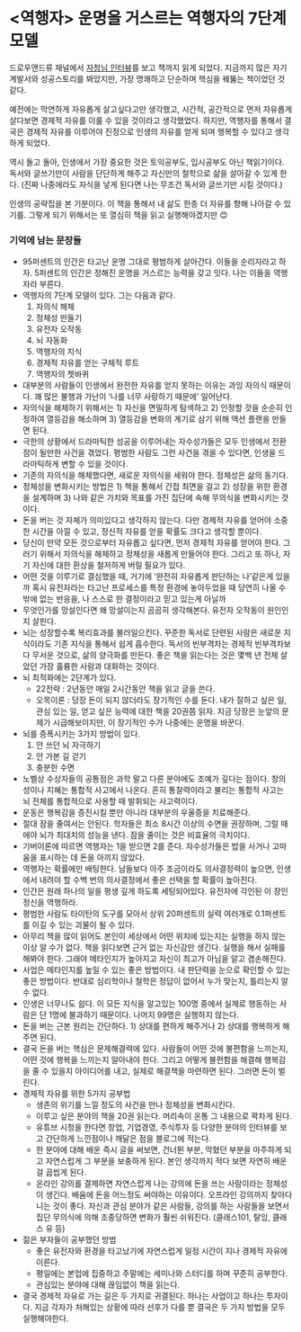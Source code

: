 # <역행자> 운명을 거스르는 역행자의 7단계 모델

드로우앤드류 채널에서 [자청님 인터뷰](https://youtu.be/PzGLIOxMuWc)를 보고 책까지 읽게 되었다. 지금까지 많은 자기계발서와 성공스토리를 봐았지만, 가장 명쾌하고 단순하며 핵심을 꿰뚫는 책이었던 것 같다.

예전에는 막연하게 자유롭게 살고싶다고만 생각했고, 시간적, 공간적으로 먼저 자유롭게 살다보면 경제적 자유를 이룰 수 있을 것이라고 생각했었다. 하지만, 역행자를 통해서 결국은 경제적 자유를 이루어야 진정으로 인생의 자유를 얻게 되며 행복할 수 있다고 생각하게 되었다.

역시 돌고 돌아, 인생에서 가장 중요한 것은 토익공부도, 입시공부도 아닌 책읽기이다. 독서와 글쓰기만이 사람을 단단하게 해주고 자신만의 철학으로 삶을 살아갈 수 있게 한다. (진짜 나중에라도 자식을 낳게 된다면 나는 무조건 독서와 글쓰기만 시킬 것이다.)

인생의 공략집을 본 기분이다. 이 책을 통해서 내 삶도 한층 더 자유를 향해 나아갈 수 있기를. 그렇게 되기 위해서는 또 열심히 책을 읽고 실행해야겠지만 😊

### 기억에 남는 문장들

* 95퍼센트의 인간은 타고난 운명 그대로 평범하게 살아간다. 이들을 순리자라고 하자. 5퍼센트의 인간은 정해진 운명을 거스르는 능력을 갖고 잇다. 나는 이들을 역행자라 부른다.
* 역행자의 7단계 모델이 있다. 그는 다음과 같다.
  1. 자의식 해체
  2. 정체성 만들기
  3. 유전자 오작동
  4. 뇌 자동화
  5. 역행자의 지식
  6. 경제적 자유를 얻는 구체적 루트
  7. 역행자의 쳇바퀴
* 대부분의 사람들이 인생에서 완전한 자유를 얻지 못하는 이유는 과잉 자의식 때문이다. 꽤 많은 불행과 가난이 ‘나를 너무 사랑하기 때문에’ 일어난다.
* 자의식을 해체하기 위해서는 1) 자신을 면밀하게 탐색하고 2) 인정할 것을 순순히 인정하여 열등감을 해소하며 3) 열등감을 변화의 계기로 삼기 위해 액션 플랜을 만들면 된다.
* 극한의 상황에서 드라마틱한 성공을 이루어내는 자수성가들은 모두 인생에서 전환점이 될만한 사건을 겪었다. 평범한 사람도 그런 사건을 겪을 수 있다면, 인생을 드라마틱하게 변할 수 있을 것이다.
* 기존의 자의식을 해체했다면, 새로운 자의식을 세워야 한다. 정체성은 삶의 동기다.
* 정체성을 변화시키는 방법은 1) 책을 통해서 간접 최면을 걸고 2) 성장을 위한 환경을 설계하며 3) 나와 같은 가치와 목표를 가진 집단에 속해 무의식을 변화시키는 것이다.
* 돈을 버는 것 자체가 의미있다고 생각하지 않는다. 다만 경제적 자유를 얻어야 소중한 시간을 아낄 수 있고, 정신적 자유를 얻을 확률도 크다고 생각할 뿐이다.
* 당신이 만약 모든 것으로부터 자유롭고 싶다면, 먼저 경제적 자유를 얻어야 한다. 그러기 위해서 자의식을 해체하고 정체성을 새롭게 만들어야 한다. 그리고 또 하나, 자기 자신에 대한 환상을 철저하게 버릴 필요가 있다.
* 어떤 것을 이루기로 결심했을 때, 거기에 ‘완전히 자유롭게 판단하는 나’같은게 있을까 혹시 유전자라는 타고난 프로세스를 특정 환경에 놓아두었을 때 당연히 나올 수밖에 없는 반응을, 나 스스로 한 결정이라고 믿고 있는게 아닐까
* 무엇인가를 망설인다면 왜 망설이는지 곰곰히 생각해본다. 유전자 오작동이 원인인지 살핀다.
* 뇌는 성장할수록 복리효과를 불러일으킨다. 꾸준한 독서로 단련된 사람은 새로운 지식이라도 기존 지식을 통해서 쉽게 흡수한다. 독서의 빈부격차는 경제적 빈부격차보다 무서운 것으로, 삶의 양극화를 만든다. 좋은 책을 읽는다는 것은 몇백 년 전체 살았던 가장 훌륭한 사람과 대화하는 것이다.
* 뇌 최적화에는 2단계가 있다.
  * 22전략 : 2년동안 매일 2시간동안 책을 읽고 글을 쓴다.
  * 오목이론 : 당장 돈이 되지 않더라도 장기적인 수를 둔다. 내가 잘하고 싶은 일, 관심 있는 일, 얻고 싶은 능력에 대한 책을 20권쯤 읽자. 지금 당장은 눈앞의 문제가 시급해보이지만, 이 장기적인 수가 나중에는 운명을 바꾼다.
* 뇌를 증폭시키는 3가지 방법이 있다.
  1. 안 쓰던 뇌 자극하기
  2. 안 가본 길 걷기
  3. 충분한 수면
* 노벨상 수상자들의 공통점은 과학 말고 다른 분야에도 조예가 깊다는 점이다. 창의성이나 지혜는 통합적 사고에서 나온다. 흔히 통찰력이라고 불리는 통합적 사고는 뇌 전체를 통합적으로 사용할 때 발휘되는 사고력이다.
* 운동은 행복감을 증진시킬 뿐만 아니라 대부분의 우울증을 치료해준다.
* 절대 잠을 줄여서는 안된다. 학자들은 최소 8시간 이상의 수면을 권장하며, 그럴 때에야 뇌가 최대치의 성능을 낸다. 잠을 줄이는 것은 비효율의 극치이다.
* 기버이론에 따르면 역행자는 1을 받으면 2를 준다. 자수성가들은 밥을 사거나 고마움을 표시하는 데 돈을 아끼지 않았다.
* 역행자는 확률에만 배팅한다. 남들보다 아주 조금이라도 의사결정력이 높으면, 인생에서 내려야 할 수백 번의 의사결정에서 좋은 선택을 할 확률이 높아진다.
* 인간은 원래 하나의 일을 평생 깊게 하도록 세팅되어있다. 유전자에 각인된 이 장인 정신을 역행하라.
* 평범한 사람도 타이탄의 도구를 모아서 상위 20퍼센트의 실력 여러개로 0.1퍼센트를 이길 수 있는 괴물이 될 수 있다.
* 아무리 책을 많이 읽어도 본인이 세상에서 어떤 위치에 있는지는 실행을 하지 않는 이상 알 수가 없다. 책을 읽다보면 근거 없는 자신감만 생긴다. 실행을 해서 실패를 해봐야 한다. 그래야 메타인지가 높아지고 자신이 최고가 아님을 알고 겸손해진다.
* 사업은 메타인지를 높일 수 있는 좋은 방법이다. 내 판단력을 눈으로 확인할 수 있는 좋은 방법이다. 반대로 심리학이나 철학은 정답이 없어서 누가 맞는지, 틀리는지 알 수 없다.
* 인생은 너무나도 쉽다. 이 모든 지식을 알고있는 100명 중에서 실제로 행동하는 사람은 단 1명에 불과하기 때문이다. 나머지 99명은 실행하지 않는다.
* 돈을 버는 근본 원리는 간단하다. 1) 상대를 편하게 해주거나 2) 상대를 행복하게 해주면 된다.
* 결국 돈을 버는 핵심은 문제해결력에 있다. 사람들이 어떤 것에 불편함을 느끼는지, 어떤 것에 행복을 느끼는지 알아내야 한다. 그리고 어떻게 불편함을 해결해 행복감을 줄 수 있을지 아이디어를 내고, 실제로 해결책을 마련하면 된다. 그러면 돈이 벌린다.
* 경제적 자유를 위한 5가지 공부법
  * 생존의 위기를 느낄 정도의 사건을 만나 정체성을 변화시킨다.
  * 이루고 싶은 분야의 책을 20권 읽는다. 머리속이 온통 그 내용으로 꽉차게 된다.
  * 유튜브 시청을 한다면 창업, 기업경영, 주식투자 등 다양한 분야의 인터뷰를 보고 간단하게 느낀점이나 깨달은 점을 블로그에 적는다.
  * 한 분야에 대해 배운 즉시 글을 써보면, 건너뛴 부분, 막혔던 부분을 마주하게 되고 자연스럽게 그 부분을 보충하게 된다. 본인 생각까지 적다 보면 자연히 배운 걸 곱씹게 된다.
  * 온라인 강의를 결제하면 자연스럽게 나는 강의에 돈을 쓰는 사람이라는 정체성이 생긴다. 배움에 돈을 어느정도 써야하는 이유이다. 오프라인 강의까지 찾아다니는 것이 좋다. 자신과 관심 분야가 같은 사람들, 강의를 하는 사람들을 보면서 집단 무의식에 의해 조종당하면 변화가 훨씬 쉬워진다. (클래스101, 탈잉, 클래스 유 등)
* 젊은 부자들이 공부했던 방법
  * 좋은 유전자와 환경을 타고났기에 자연스럽게 일정 시간이 지나 경제적 자유에 이른다.
  * 평일에는 본업에 집중하고 주말에는 세미나와 스터디를 하며 꾸준히 공부한다.
  * 관심있는 분야에 대해 끊임없이 책을 읽는다.
* 결국 경제적 자유로 가는 길은 두 가지로 귀결된다. 하나는 사업이고 하나는 투자이다. 지금 각자가 처해있는 상황에 따라 선후가 다를 뿐 결국은 두 가지 방법을 모두 실행해야한다.
